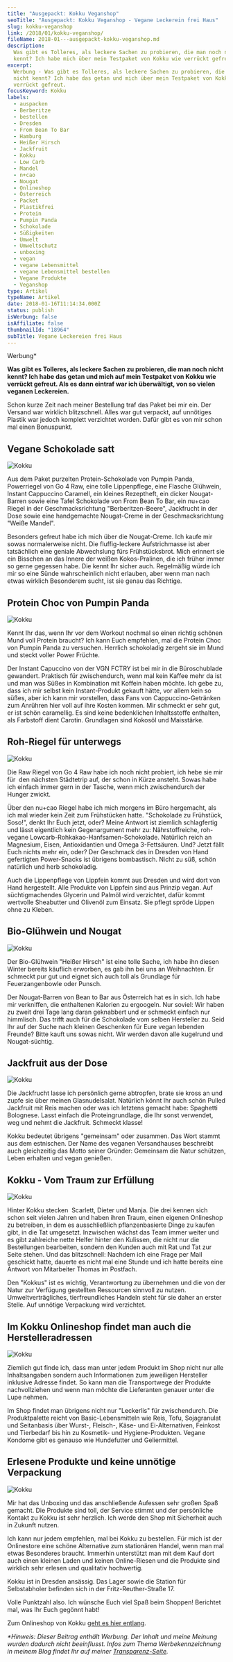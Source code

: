 ```yaml
---
title: "Ausgepackt: Kokku Veganshop"
seoTitle: "Ausgepackt: Kokku Veganshop - Vegane Leckerein frei Haus"
slug: kokku-veganshop
link: /2018/01/kokku-veganshop/
fileName: 2018-01---ausgepackt-kokku-veganshop.md
description:
  Was gibt es Tolleres, als leckere Sachen zu probieren, die man noch nicht
  kennt? Ich habe mich über mein Testpaket von Kokku wie verrückt gefreut.
excerpt:
  Werbung - Was gibt es Tolleres, als leckere Sachen zu probieren, die man noch
  nicht kennt? Ich habe das getan und mich über mein Testpaket von Kokku wie
  verrückt gefreut.
focusKeyword: Kokku
labels:
  - auspacken
  - Berberitze
  - bestellen
  - Dresden
  - From Bean To Bar
  - Hamburg
  - Heißer Hirsch
  - Jackfruit
  - Kokku
  - Low Carb
  - Mandel
  - n+cao
  - Nougat
  - Onlineshop
  - Österreich
  - Packet
  - Plastikfrei
  - Protein
  - Pumpin Panda
  - Schokolade
  - Süßigkeiten
  - Umwelt
  - Umweltschutz
  - unboxing
  - vegan
  - vegane Lebensmittel
  - vegane Lebensmittel bestellen
  - Vegane Produkte
  - Veganshop
type: Artikel
typeName: Artikel
date: 2018-01-16T11:14:34.000Z
status: publish
isWerbung: false
isAffiliate: false
thumbnailId: "18964"
subTitle: Vegane Leckereien frei Haus
---
```


Werbung\*

<strong>Was gibt es Tolleres, als leckere Sachen zu probieren, die man noch
nicht kennt? Ich habe das getan und mich auf mein Testpaket von Kokku wie
verrückt gefreut. Als es dann eintraf war ich überwältigt, von so vielen veganen
Leckereien.</strong>

Schon kurze Zeit nach meiner Bestellung traf das Paket bei mir ein. Der Versand
war wirklich blitzschnell. Alles war gut verpackt, auf unnötiges Plastik war
jedoch komplett verzichtet worden. Dafür gibt es von mir schon mal einen
Bonuspunkt.

## Vegane Schokolade satt

![Kokku](http://cardamonchai.com/wp-content/uploads/2018/01/39674627051_9a8822bd32_z-300x200.jpg)

Aus dem Paket purzelten Protein-Schokolade von Pumpin Panda, Powerriegel von Go
4 Raw, eine tolle Lippenpflege, eine Flasche Glühwein, Instant Cappuccino
Caramell, ein kleines Rezeptheft, ein dicker Nougat-Barren sowie eine Tafel
Schokolade von From Bean To Bar, ein nu+cao Riegel in der Geschmacksrichtung
"Berberitzen-Beere", Jackfrucht in der Dose sowie eine handgemachte Nougat-Creme
in der Geschmacksrichtung "Weiße Mandel".

Besonders gefreut habe ich mich über die Nougat-Creme. Ich kaufe mir sowas
normalerweise nicht. Die fluffig-leckere Aufstrichmasse ist aber tatsächlich
eine geniale Abwechslung fürs Frühstücksbrot. Mich erinnert sie ein Bisschen an
das Innere der weißen Kokos-Pralinen, die ich früher immer so gerne gegessen
habe. Die kennt Ihr sicher auch. Regelmäßig würde ich mir so eine Sünde
wahrscheinlich nicht erlauben, aber wenn man nach etwas wirklich Besonderem
sucht, ist sie genau das Richtige.

## Protein Choc von Pumpin Panda

![Kokku](http://cardamonchai.com/wp-content/uploads/2018/01/39643577162_c835378670_z-300x200.jpg)

Kennt Ihr das, wenn Ihr vor dem Workout nochmal so einen richtig schönen Mund
voll Protein braucht? Ich kann Euch empfehlen, mal die Protein Choc von Pumpin
Panda zu versuchen. Herrlich schokoladig zergeht sie im Mund und steckt voller
Power Früchte.

Der Instant Capuccino von der VGN FCTRY ist bei mir in die Büroschublade
gewandert. Praktisch für zwischendurch, wenn mal kein Kaffee mehr da ist und man
was Süßes in Kombination mit Koffein haben möchte. Ich gebe zu, dass ich mir
selbst kein Instant-Produkt gekauft hätte, vor allem kein so süßes, aber ich
kann mir vorstellen, dass Fans von Cappuccino-Getränken zum Anrühren hier voll
auf ihre Kosten kommen. Mir schmeckt er sehr gut, er ist schön caramellig. Es
sind keine bedenklichen Inhaltsstoffe enthalten, als Farbstoff dient Carotin.
Grundlagen sind Kokosöl und Maisstärke.

## Roh-Riegel für unterwegs

![Kokku](http://cardamonchai.com/wp-content/uploads/2018/01/38776969655_c241b73f11_z-300x200.jpg)

Die Raw Riegel von Go 4 Raw habe ich noch nicht probiert, ich hebe sie mir für 
den nächsten Städtetrip auf, der schon in Kürze ansteht. Sowas habe ich einfach
immer gern in der Tasche, wenn mich zwischendurch der Hunger zwickt.

Über den nu+cao Riegel habe ich mich morgens im Büro hergemacht, als ich mal
wieder kein Zeit zum Frühstücken hatte. "Schokolade zu Frühstück, Soso!", denkt
Ihr Euch jetzt, oder? Meine Antwort ist ziemlich schlagfertig und lässt
eigentlich kein Gegenargument mehr zu: Nährstoffreiche, roh-vegane
Lowcarb-Rohkakao-Hanfsamen-Schokolade. Natürlich reich an Magnesium, Eisen,
Antioxidantien und Omega 3-Fettsäuren. Und? Jetzt fällt Euch nichts mehr ein,
oder? Der Geschmack des in Dresden von Hand gefertigten Power-Snacks ist
übrigens bombastisch. Nicht zu süß, schön natürlich und herb schokoladig.

Auch die Lippenpflege von Lippfein kommt aus Dresden und wird dort von Hand
hergestellt. Alle Produkte von Lippfein sind aus Prinzip vegan. Auf
süchtigmachendes Glycerin und Palmöl wird verzichtet, dafür kommt wertvolle
Sheabutter und Olivenöl zum Einsatz. Sie pflegt spröde Lippen ohne zu Kleben.

## Bio-Glühwein und Nougat

![Kokku](http://cardamonchai.com/wp-content/uploads/2018/01/38965284074_a190391c5d_z-300x200.jpg)

Der Bio-Glühwein "Heißer Hirsch" ist eine tolle Sache, ich habe ihn diesen
Winter bereits käuflich erworben, es gab ihn bei uns an Weihnachten. Er schmeckt
pur gut und eignet sich auch toll als Grundlage für Feuerzangenbowle oder
Punsch.

Der Nougat-Barren von Bean to Bar aus Österreich hat es in sich. Ich habe mir
verkniffen, die enthaltenen Kalorien zu ergoogeln. Nur soviel: Wir haben zu
zweit drei Tage lang daran geknabbert und er schmeckt einfach nur himmlisch. Das
trifft auch für die Schokolade vom selben Hersteller zu. Seid Ihr auf der Suche
nach kleinen Geschenken für Eure vegan lebenden Freunde? Bitte kauft uns sowas
nicht. Wir werden davon alle kugelrund und Nougat-süchtig.

## Jackfruit aus der Dose

![Kokku](http://cardamonchai.com/wp-content/uploads/2018/01/24805523227_9cb8a5b345_z-300x200.jpg)

Die Jackfrucht lasse ich persönlich gerne abtropfen, brate sie kross an und
zupfe sie über meinen Glasnudelsalat. Natürlich könnt Ihr auch schön Pulled
Jackfruit mit Reis machen oder was ich letztens gemacht habe: Spaghetti
Bolognese. Lasst einfach die Proteingrundlage, die Ihr sonst verwendet, weg und
nehmt die Jackfruit. Schmeckt klasse!

Kokku bedeutet übrigens "gemeinsam" oder zusammen. Das Wort stammt aus dem
estnischen. Der Name des veganen Versandhauses beschreibt auch gleichzeitig das
Motto seiner Gründer: Gemeinsam die Natur schützen, Leben erhalten und vegan
genießen.

## Kokku - Vom Traum zur Erfüllung

![Kokku](http://cardamonchai.com/wp-content/uploads/2018/01/39674633011_fce86e58e5_z-300x451.jpg)

Hinter Kokku stecken  Scarlett, Dieter und Manja. Die drei kennen sich schon
seit vielen Jahren und haben ihren Traum, einen eigenen Onlineshop zu betreiben,
in dem es ausschließlich pflanzenbasierte Dinge zu kaufen gibt, in die Tat
umgesetzt. Inzwischen wächst das Team immer weiter und es gibt zahlreiche nette
Helfer hinter den Kulissen, die nicht nur die Bestellungen bearbeiten, sondern
den Kunden auch mit Rat und Tat zur Seite stehen. Und das blitzschnell: Nachdem
ich eine Frage per Mail geschickt hatte, dauerte es nicht mal eine Stunde und
ich hatte bereits eine Antwort von Mitarbeiter Thomas im Postfach.

Den "Kokkus" ist es wichtig, Verantwortung zu übernehmen und die von der Natur
zur Verfügung gestellten Ressourcen sinnvoll zu nutzen. Umweltverträgliches,
tierfreundliches Handeln steht für sie daher an erster Stelle. Auf unnötige
Verpackung wird verzichtet.

## Im Kokku Onlineshop findet man auch die Herstelleradressen

![Kokku](http://cardamonchai.com/wp-content/uploads/2018/01/24805516947_6de5d5430a_z-300x200.jpg)

Ziemlich gut finde ich, dass man unter jedem Produkt im Shop nicht nur alle
Inhaltsangaben sondern auch Informationen zum jeweiligen Hersteller inklusive
Adresse findet. So kann man die Transportwege der Produkte nachvollziehen und
wenn man möchte die Lieferanten genauer unter die Lupe nehmen.

Im Shop findet man übrigens nicht nur "Leckerlis" für zwischendurch. Die
Produktpalette reicht von Basic-Lebensmitteln wie Reis, Tofu, Sojagranulat und
Seitanbasis über Wurst-, Fleisch-, Käse- und Ei-Alternativen, Feinkost und
Tierbedarf bis hin zu Kosmetik- und Hygiene-Produkten. Vegane Kondome gibt es
genauso wie Hundefutter und Geliermittel.

## Erlesene Produkte und keine unnötige Verpackung

![Kokku](http://cardamonchai.com/wp-content/uploads/2018/01/38965281314_6008228888_z-300x200.jpg)

Mir hat das Unboxing und das anschließende Aufessen sehr großen Spaß gemacht.
Die Produkte sind toll, der Service stimmt und der persönliche Kontakt zu Kokku
ist sehr herzlich. Ich werde den Shop mit Sicherheit auch in Zukunft nutzen.

Ich kann nur jedem empfehlen, mal bei Kokku zu bestellen. Für mich ist der
Onlinestore eine schöne Alternative zum stationären Handel, wenn man mal etwas
Besonderes braucht. Immerhin unterstützt man mit dem Kauf dort auch einen
kleinen Laden und keinen Online-Riesen und die Produkte sind wirklich sehr
erlesen und qualitativ hochwertig.

Kokku ist in Dresden ansässig. Das Lager sowie die Station für Selbstabholer
befinden sich in der Fritz-Reuther-Straße 17.

Volle Punktzahl also. Ich wünsche Euch viel Spaß beim Shoppen! Berichtet mal,
was Ihr Euch gegönnt habt!

Zum Onlineshop von Kokku
<a href="https://kokku-online.de" target="_blank" rel="noopener">geht es hier
entlang</a>.

<em>\*Hinweis: Dieser Beitrag enthält Werbung. Der Inhalt und meine Meinung
wurden dadurch nicht beeinflusst. Infos zum Thema Werbekennzeichnung in meinem
Blog findet Ihr auf meiner
<a href="https://cardamonchai.com/werbung/">Transparenz-Seite</a>.</em>
